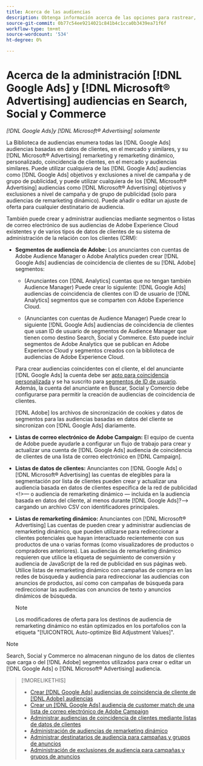```yaml
---
title: Acerca de las audiencias
description: Obtenga información acerca de las opciones para rastrear, crear y administrar [!DNL Google Ads] y [!DNL Microsoft® Advertising] audiencias.
source-git-commit: 0b77c54ee9214021c841b4c1cca0b3439ea71f6f
workflow-type: tm+mt
source-wordcount: '534'
ht-degree: 0%

---
```


# Acerca de la administración [!DNL Google Ads] y [!DNL Microsoft® Advertising] audiencias en Search, Social y Commerce

*[!DNL Google Ads]y [!DNL Microsoft® Advertising] solamente*

La Biblioteca de audiencias enumera todas las [!DNL Google Ads] audiencias basadas en datos de clientes, en el mercado y similares, y su [!DNL Microsoft® Advertising] remarketing y remarketing dinámico, personalizado, coincidencia de clientes, en el mercado y audiencias similares. Puede utilizar cualquiera de las [!DNL Google Ads] audiencias como [!DNL Google Ads] objetivos y exclusiones a nivel de campaña y de grupo de publicidad, y puede utilizar cualquiera de los [!DNL Microsoft® Advertising] audiencias como [!DNL Microsoft® Advertising] objetivos y exclusiones a nivel de campaña y de grupo de publicidad (solo para audiencias de remarketing dinámico). Puede añadir o editar un ajuste de oferta para cualquier destinatario de audiencia.

También puede crear y administrar audiencias mediante segmentos o listas de correo electrónico de sus audiencias de Adobe Experience Cloud existentes y de varios tipos de datos de clientes de su sistema de administración de la relación con los clientes (CRM):

* **Segmentos de audiencia de Adobe:** Los anunciantes con cuentas de Adobe Audience Manager o Adobe Analytics pueden crear [!DNL Google Ads] audiencias de coincidencia de clientes de su [!DNL Adobe] segmentos:

   * (Anunciantes con [!DNL Analytics] cuentas que no tengan también Audience Manager) Puede crear lo siguiente: [!DNL Google Ads] audiencias de coincidencia de clientes con ID de usuario de [!DNL Analytics] segmentos que se comparten con Adobe Experience Cloud.

   * (Anunciantes con cuentas de Audience Manager) Puede crear lo siguiente [!DNL Google Ads] audiencias de coincidencia de clientes que usan ID de usuario de segmentos de Audience Manager que tienen como destino Search, Social y Commerce. Esto puede incluir segmentos de Adobe Analytics que se publican en Adobe Experience Cloud y segmentos creados con la biblioteca de audiencias de Adobe Experience Cloud.

  Para crear audiencias coincidentes con el cliente, el del anunciante [!DNL Google Ads] la cuenta debe ser [apto para coincidencia personalizada](https://support.google.com/adspolicy/answer/6299717) y se ha suscrito para [segmentos de ID de usuario](https://support.google.com/google-ads/answer/9199250). Además, la cuenta del anunciante en Buscar, Social y Comercio debe configurarse para permitir la creación de audiencias de coincidencia de clientes.<!-- For Analytics audiences: Analytics Only Integration. For Audience Manager, Enable CM/CRM option) -->

  [!DNL Adobe] los archivos de sincronización de cookies y datos de segmentos para las audiencias basadas en datos del cliente se sincronizan con [!DNL Google Ads] diariamente.

* **Listas de correo electrónico de Adobe Campaign:** El equipo de cuenta de Adobe puede ayudarle a configurar un flujo de trabajo para crear y actualizar una cuenta de [!DNL Google Ads] audiencia de coincidencia de clientes de una lista de correo electrónico en [!DNL Campaign].

* **Listas de datos de clientes:** Anunciantes con [!DNL Google Ads] o [!DNL Microsoft® Advertising] las cuentas de elegibles para la segmentación por lista de clientes pueden crear y actualizar una audiencia basada en datos de clientes específica de la red de publicidad &lt;!>— o audiencia de remarketing dinámico — incluida en la audiencia basada en datos del cliente, al menos durante [!DNL Google Ads]?—> cargando un archivo CSV con identificadores principales.

* **Listas de remarketing dinámico:** Anunciantes con [!DNL Microsoft® Advertising] Las cuentas de pueden crear y administrar audiencias de remarketing dinámico, que pueden utilizarse para redireccionar a clientes potenciales que hayan interactuado recientemente con sus productos de una o varias formas (como visualizadores de productos o compradores anteriores). Las audiencias de remarketing dinámico requieren que utilice la etiqueta de seguimiento de conversión y audiencia de JavaScript de la red de publicidad en sus páginas web. Utilice listas de remarketing dinámico con campañas de compra en las redes de búsqueda y audiencia para redireccionar las audiencias con anuncios de productos, así como con campañas de búsqueda para redireccionar las audiencias con anuncios de texto y anuncios dinámicos de búsqueda. <!--[For [!DNL Google Ads], these are technically included in a customer data-based audience, so word this all carefully when we add support for them.]-->

  >[!NOTE]
  >
  >Los modificadores de oferta para los destinos de audiencia de remarketing dinámico no están optimizados en los portafolios con la etiqueta &quot;[!UICONTROL Auto-optimize Bid Adjustment Values]&quot;.

>[!NOTE]
>
>Search, Social y Commerce no almacenan ninguno de los datos de clientes que carga o del [!DNL Adobe] segmentos utilizados para crear o editar un [!DNL Google Ads] o [!DNL Microsoft® Advertising] audiencia.

>[!MORELIKETHIS]
>
>* [Crear [!DNL Google Ads] audiencias de coincidencia de cliente de [!DNL Adobe] audiencias](google-audience-from-adobe-audience.md)
>* [Crear un [!DNL Google Ads] audiencia de customer match de una lista de correo electrónico de Adobe Campaign](google-audience-from-campaign-email-list.md)
>* [Administrar audiencias de coincidencia de clientes mediante listas de datos de clientes](audience-from-customer-data-list.md)
>* [Administración de audiencias de remarketing dinámico](audience-dynamic-remarketing-manage.md)
>* [Administrar destinatarios de audiencia para campañas y grupos de anuncios](audience-targets-manage.md)
>* [Administración de exclusiones de audiencia para campañas y grupos de anuncios](audience-exclusions-manage.md)
